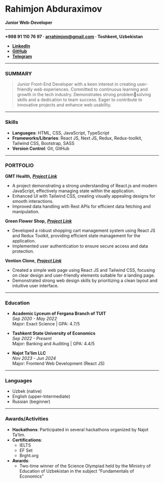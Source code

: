 # Rahimjon Abduraximov

**Junior Web-Developer**

---

**+998 91 110 76 97 · arrahimjon@gmail.com · Toshkent, Uzbekistan**

- [**LinkedIn**](https://www.linkedin.com/in/rakhimjon-abdurakhimov-5ba2b7231/)
- [**GitHub**](https://github.com/Rahimjon-A)
- [**Telegram**](https://telegram.me/RahimjonAbduraximov)

---

### SUMMARY

> Junior Front-End Developer with a keen interest in creating user-friendly web experiences.
> Committed to continuous learning and growth in the tech industry. Demonstrates strong problemsolving skills and a dedication to team success. Eager to contribute to innovative projects and
> enhance web usability.

---

### Skills

- **Languages**: HTML, CSS, JavaScript, TypeScript
- **Frameworks/Libraries**: React JS, Next JS, Redux, Redux-toolkit, Tailwind CSS, Bootstrap, SASS
- **Version Control**: Git, GitHub

---

### PORTFOLIO

**GMT Health,** _[**Project Link**](https://gmtcare.netlify.app/)_

- A project demonstrating a strong understanding of React.js and modern JavaScript,
  effectively managing state within the application.
- Enhanced UI with Tailwind CSS, creating visually appealing designs for smooth interactions.
- Improved data handling with Rest APIs for efficient data fetching and manipulation.

**Green Flower Shop,** _[**Project Link**](#https://greenshopclone.netlify.app/)_

- Developed a robust shopping cart management system using React JS and Redux Toolkit, providing efficient state management for the application.
- Implemented user authentication to ensure secure access and data protection.

**Vention Clone,** _[**Project Link**](#https://ventionclone.netlify.app/)_

- Created a simple web page using React JS and Tailwind CSS, focusing on clear design and user-friendly elements suitable for a landing page.
- Demonstrated strong web design skills by prioritizing a clean layout and intuitive user interface.

---

### Education

- **Academic Lyceum of Fergana Branch of TUIT**  
  _Sep 2020 - May 2022_  
  Major: Exact Science | GPA: 4.7/5

- **Tashkent State University of Economics**  
  _Sep 2022 - Present_  
  Major: Banking and Auditing | GPA: 4.4/5

- **Najot Ta’lim LLC**  
  _Nov 2023 - Jun 2024_  
  Major: Frontend Web Development (React JS)

---

### Languages

- Uzbek (native)
- English (upper-Intermediate)
- Russian (beginner)

---

### Awards/Activities

- **Hackathons**: Participated in several hackathons organized by Najot Ta’lim.
- **Certifications**:
  - IELTS
  - EF Set
  - Brght.org
- **Awards**:
  - Two-time winner of the Science Olympiad held by the Ministry of Education of Uzbekistan in the subject “Fundamentals of Economics”
